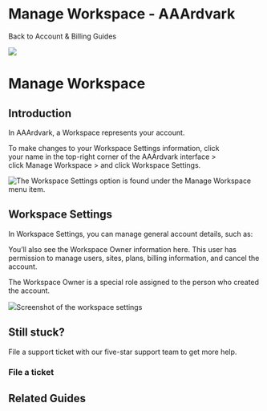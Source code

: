 # Manage Workspace - AAArdvark

Back to
				Account & Billing				Guides

![](https://aaardvarkaccessibility.com/wp-content/uploads/2023/08/a11y-Help-Center-Icons_Account-copy.png) 
# Manage Workspace

 

## Introduction

In AAArdvark, a Workspace represents your account.

To make changes to your Workspace Settings information, click your name in the top-right corner of the AAArdvark interface > click Manage Workspace > and click Workspace Settings.

![The Workspace Settings option is found under the Manage Workspace menu item.](https://aaardvarkaccessibility.com/wp-content/uploads/2023/05/WorkSpace-management-660x1024.png)

## Workspace Settings

In Workspace Settings, you can manage general account details, such as:

You’ll also see the Workspace Owner information here. This user has permission to manage users, sites, plans, billing information, and cancel the account.

The Workspace Owner is a special role assigned to the person who created the account.

![](https://aaardvarkaccessibility.com/wp-content/uploads/2023/10/workspace-general-settings-1024x571.png)Screenshot of the workspace settings

## Still stuck?

File a support ticket with our five-star support team to get more help.

### File a ticket

  

## Related Guides

 

